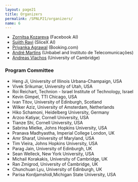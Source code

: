 ```yaml
---
layout: page21
title: Organizers
permalink: /SPNLP21/organizers/
name: 6
---
```


* [Zornitsa Kozareva](http://www.kozareva.com) (Facebook AI)
* [Sujith Ravi](http://www.sravi.org) (SliceX AI)
* [Priyanka Agrawal](https://sites.google.com/site/priyankaagr17) (Booking.com)
* [André Martins](https://andre-martins.github.io) (Unbabel and Instituto de Telecomunicações)
* [Andreas Vlachos](https://andreasvlachos.github.io) (University of Cambridge)


### Program Committee
* Heng Ji, University of Illinois Urbana-Champaign, USA
* Vivek Srikumar, University of Utah, USA 
* Roi Reichart, Technion - Israel Institute of Technology, Israel
* Kevin Gimpel, TTI Chicago, USA
* Ivan Titov, University of Edinburgh, Scotland
* Wilker Aziz, University of Amsterdam, Netherlands
* Hiko Schamoni, Heidelberg University, Germany
* Arzoo Katiyar, Cornell University, USA 
* Tianze Shi, Cornell University, USA 
* Sabrina Mielke, Johns Hopkins University, USA 
* Pranava Madhyastha, Imperial College London, UK
* Amr Sharaf, University of Maryland, USA
* Tim Vieira, Johns Hopkins University, USA
* Parag Jain, University of Edinburgh, UK 
* Sean Welleck, New York University, USA 
* Michail Korakakis, University of Cambridge, UK 
* Ran Zmigrod, University of Cambridge, UK
* Chunchuan Lyu, University of Edinburgh, UK 
* Parisa Kordjamshidi,Michigan State University, USA 

